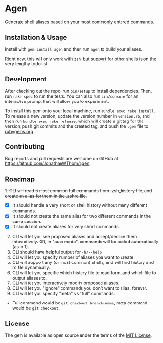 # Agen

Generate shell aliases based on your most commonly entered commands.

## Installation & Usage

Install with `gem install agen` and then run `agen` to build your aliases.

Right now, this will only work with `zsh`, but support for other shells is on
the very lengthy todo list.

## Development

After checking out the repo, run `bin/setup` to install dependencies. Then, run `rake spec` to run the tests. You can also run `bin/console` for an interactive prompt that will allow you to experiment.

To install this gem onto your local machine, run `bundle exec rake install`. To release a new version, update the version number in `version.rb`, and then run `bundle exec rake release`, which will create a git tag for the version, push git commits and the created tag, and push the `.gem` file to [rubygems.org](https://rubygems.org).

## Contributing

Bug reports and pull requests are welcome on GitHub at https://github.com/JonathanWThom/agen.

## Roadmap

~~1. CLI will read 5 most common full commands from .zsh_history file, and create
   an alias for them in the .zshrc file.~~
   - [x] It should handle a very short or shell history without many different
      commands.
   - [x] It should not create the same alias for two different commands in the same
       session.
   - [x] It should not create aliases for very short commands.
2. CLI will let you see proposed aliases and accept/decline them interactively.
   OR, in "auto mode", commands will be added automatically (as in 1).
3. CLI should have helpful output for `-h/--help`.
4. CLI will let you specify number of aliases you want to create.
5. CLI will support any (or most common) shells, and will find history and rc
   file dynamically.
6. CLI will let you specific which history file to read form, and which file to output aliases to.
7. CLI will let you interactively modify proposed aliases.
8. CLI will let you "ignore" commands you don't want to alias, forever.
9. CLI will let you specify "meta" vs "full" commands.
  - Full command would be `git checkout branch-name`, meta command would be
      `git checkout`.

## License

The gem is available as open source under the terms of the [MIT License](https://opensource.org/licenses/MIT).
